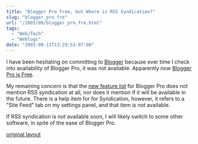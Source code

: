 ```yaml
---
title: "Blogger Pro Free, but Where is RSS Syndication?"
slug: "blogger_pro_fre"
url: "/2003/09/blogger_pro_fre.html"
tags:
  - "Web/Tech"
  - "Weblogs"
date: "2003-09-11T13:29:53-07:00"
---
```

<p>I have been hesitating on committing to <a href="http://www.blogger.com">Blogger</a> because ever time I check into availability of Blogger Pro, it was not available. Apparently now <a href="http://new.blogger.com/feature_giveaway/pro_email.pyra">Blogger Pro is Free</a>.</p>
<p>My remaining concern is that the <a href="http://new.blogger.com/feature_giveaway/announcement.pyra">new feature list</a> for Blogger Pro does not mention RSS syndication at all, nor does it mention if it will be available in the future. There is a help item for for Syndication, however, it refers to a "Site Feed" tab on my settings panel, and that item is not available.</p>
<p>If RSS syndication is not available soon, I will likely switch to some other software, in spite of the ease of Blogger Pro.</p>
<p class="previous"><a href="/previous/2003/09/blogger_pro_fre.html" rel="syndication" class="u-syndication" >original layout</a></p>
